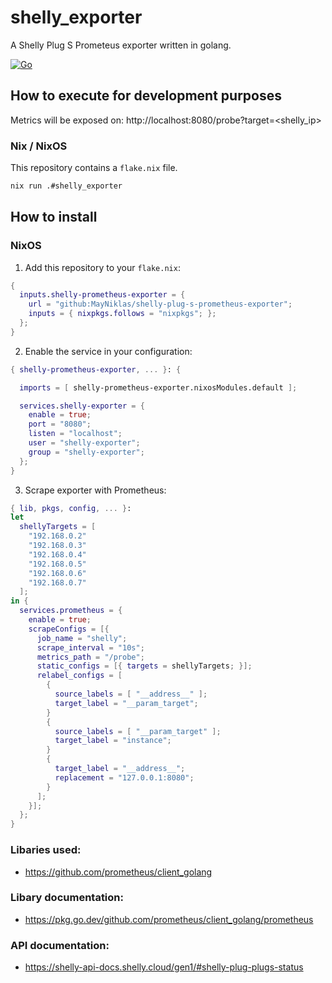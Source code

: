 # shelly_exporter
A Shelly Plug S Prometeus exporter written in golang.

[![Go](https://github.com/MayNiklas/shelly-plug-s-prometheus-exporter/actions/workflows/go.yml/badge.svg)](https://github.com/MayNiklas/shelly-plug-s-prometheus-exporter/actions/workflows/go.yml)

## How to execute for development purposes

Metrics will be exposed on: http://localhost:8080/probe?target=<shelly_ip>

### Nix / NixOS
This repository contains a `flake.nix` file.
```sh
nix run .#shelly_exporter
```

## How to install

### NixOS
1. Add this repository to your `flake.nix`:
```nix
{
  inputs.shelly-prometheus-exporter = {
    url = "github:MayNiklas/shelly-plug-s-prometheus-exporter";
    inputs = { nixpkgs.follows = "nixpkgs"; };
  };
}
```
2. Enable the service in your configuration:
```nix
{ shelly-prometheus-exporter, ... }: {

  imports = [ shelly-prometheus-exporter.nixosModules.default ];

  services.shelly-exporter = {
    enable = true;
    port = "8080";
    listen = "localhost";
    user = "shelly-exporter";
    group = "shelly-exporter";
  };
}
```
3. Scrape exporter with Prometheus:
```nix
{ lib, pkgs, config, ... }:
let
  shellyTargets = [
    "192.168.0.2"
    "192.168.0.3"
    "192.168.0.4"
    "192.168.0.5"
    "192.168.0.6"
    "192.168.0.7"
  ];
in {
  services.prometheus = {
    enable = true;
    scrapeConfigs = [{
      job_name = "shelly";
      scrape_interval = "10s";
      metrics_path = "/probe";
      static_configs = [{ targets = shellyTargets; }];
      relabel_configs = [
        {
          source_labels = [ "__address__" ];
          target_label = "__param_target";
        }
        {
          source_labels = [ "__param_target" ];
          target_label = "instance";
        }
        {
          target_label = "__address__";
          replacement = "127.0.0.1:8080";
        }
      ];
    }];
  };
}
```

### Libaries used:
- https://github.com/prometheus/client_golang

### Libary documentation:
- https://pkg.go.dev/github.com/prometheus/client_golang/prometheus

### API documentation:
- https://shelly-api-docs.shelly.cloud/gen1/#shelly-plug-plugs-status
